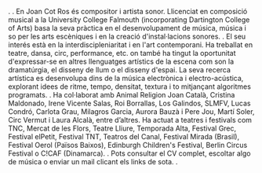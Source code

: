 .
.
En Joan Cot Ros és compositor i artista sonor. Llicenciat en composició musical a la University College Falmouth (incorporating Dartington College of Arts) basa la seva pràctica en el desenvolupament de música, música i so per les arts escèniques i en la creació d'instal·lacions sonores. 
.
El seu interés està en la interdiscipleniaritat i en l'art contemporani. Ha treballat en teatre, dansa, circ, performance, etc. on també ha tingut la oportunitat d'expressar-se en altres llenguatges artístics de la escena com son la dramatúrgia, el disseny de llum o el disseny d'espai. La seva recerca artística es desenvolupa dins de la música electrònica i electro-acústica, explorant idees de ritme, tempo, densitat, textura i to mitjançant algoritmes programats.
.
Ha col·laborat amb Animal Religion Joan Català, Cristina Maldonado, Irene Vicente Salas, Roi Borrallas, Los Galindos, SLMFV, Lucas Condró, Carlota Grau, Milagros Garcia, Aurora Bauzà i Pere Jou, Martí Soler, Circ Vermut i Laura Alcalà, entre d’altres. Ha actuat a teatres i festivals com TNC, Mercat de les Flors, Teatre Lliure, Temporada Alta, Festival Grec, Festival elPetit, Festival TNT, Teatros del Canal, Festival Mirada (Brasil), Festival Oerol (Països Baixos), Edinburgh Children's Festival, Berlin Circus Festival o C!CAF (Dinamarca).
.
Pots consultar el CV complet, escoltar algo de música o enviar un mail clicant els links de sota.
.
